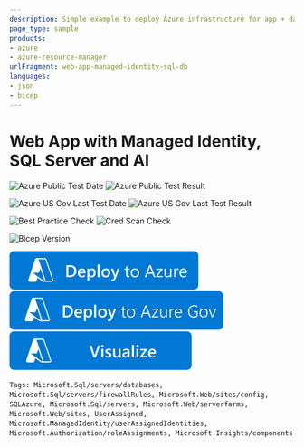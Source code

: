 ```yaml
---
description: Simple example to deploy Azure infrastructure for app + data + managed identity + monitoring
page_type: sample
products:
- azure
- azure-resource-manager
urlFragment: web-app-managed-identity-sql-db
languages:
- json
- bicep
---
```

# Web App with Managed Identity, SQL Server and ΑΙ

![Azure Public Test Date](https://azurequickstartsservice.blob.core.windows.net/badges/quickstarts/microsoft.web/web-app-managed-identity-sql-db/PublicLastTestDate.svg)
![Azure Public Test Result](https://azurequickstartsservice.blob.core.windows.net/badges/quickstarts/microsoft.web/web-app-managed-identity-sql-db/PublicDeployment.svg)

![Azure US Gov Last Test Date](https://azurequickstartsservice.blob.core.windows.net/badges/quickstarts/microsoft.web/web-app-managed-identity-sql-db/FairfaxLastTestDate.svg)
![Azure US Gov Last Test Result](https://azurequickstartsservice.blob.core.windows.net/badges/quickstarts/microsoft.web/web-app-managed-identity-sql-db/FairfaxDeployment.svg)

![Best Practice Check](https://azurequickstartsservice.blob.core.windows.net/badges/quickstarts/microsoft.web/web-app-managed-identity-sql-db/BestPracticeResult.svg)
![Cred Scan Check](https://azurequickstartsservice.blob.core.windows.net/badges/quickstarts/microsoft.web/web-app-managed-identity-sql-db/CredScanResult.svg)

![Bicep Version](https://azurequickstartsservice.blob.core.windows.net/badges/quickstarts/microsoft.web/web-app-managed-identity-sql-db/BicepVersion.svg)

[![Deploy To Azure](https://raw.githubusercontent.com/Azure/azure-quickstart-templates/master/1-CONTRIBUTION-GUIDE/images/deploytoazure.svg?sanitize=true)](https://portal.azure.com/#create/Microsoft.Template/uri/https%3A%2F%2Fraw.githubusercontent.com%2FAzure%2Fazure-quickstart-templates%2Fmaster%2Fquickstarts%2Fmicrosoft.web%2Fweb-app-managed-identity-sql-db%2Fazuredeploy.json)
[![Deploy To Azure US Gov](https://raw.githubusercontent.com/Azure/azure-quickstart-templates/master/1-CONTRIBUTION-GUIDE/images/deploytoazuregov.svg?sanitize=true)](https://portal.azure.us/#create/Microsoft.Template/uri/https%3A%2F%2Fraw.githubusercontent.com%2FAzure%2Fazure-quickstart-templates%2Fmaster%2Fquickstarts%2Fmicrosoft.web%2Fweb-app-managed-identity-sql-db%2Fazuredeploy.json)
[![Visualize](https://raw.githubusercontent.com/Azure/azure-quickstart-templates/master/1-CONTRIBUTION-GUIDE/images/visualizebutton.svg?sanitize=true)](http://armviz.io/#/?load=https%3A%2F%2Fraw.githubusercontent.com%2FAzure%2Fazure-quickstart-templates%2Fmaster%2Fquickstarts%2Fmicrosoft.web%2Fweb-app-managed-identity-sql-db%2Fazuredeploy.json)

`Tags: Microsoft.Sql/servers/databases, Microsoft.Sql/servers/firewallRules, Microsoft.Web/sites/config, SQLAzure, Microsoft.Sql/servers, Microsoft.Web/serverfarms, Microsoft.Web/sites, UserAssigned, Microsoft.ManagedIdentity/userAssignedIdentities, Microsoft.Authorization/roleAssignments, Microsoft.Insights/components`
